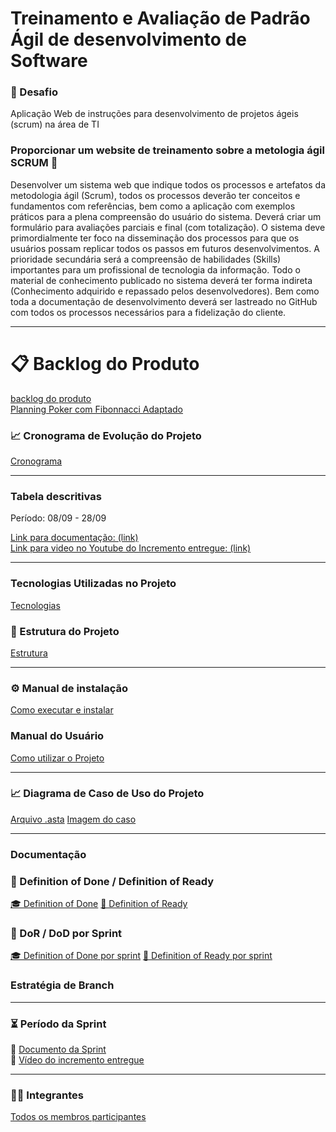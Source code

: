 <h1>Treinamento e Avaliação de Padrão Ágil de desenvolvimento de Software </h1>

<h3 align="left">🎯 Desafio</h3>
<p> Aplicação Web de instruções para desenvolvimento de projetos ágeis (scrum) na área de TI</p>

<h3 align="left">
Proporcionar um website de treinamento sobre a metologia ágil SCRUM 🤯
</h3>
<p>Desenvolver um sistema web que indique todos os processos e artefatos da metodologia ágil 
(Scrum), todos os processos deverão ter conceitos e fundamentos com referências, bem como a 
aplicação com exemplos práticos para a plena compreensão do usuário do sistema. Deverá criar um 
formulário para avaliações parciais e final (com totalização). O sistema deve primordialmente ter 
foco na disseminação dos processos para que os usuários possam replicar todos os passos em 
futuros desenvolvimentos. A prioridade secundária será a compreensão de habilidades (Skills) 
importantes para um profissional de tecnologia da informação. Todo o material de conhecimento 
publicado no sistema deverá ter forma indireta (Conhecimento adquirido e repassado pelos 
desenvolvedores). Bem como toda a documentação de desenvolvimento deverá ser lastreado no 
GitHub com todos os processos necessários para a fidelização do cliente. </p>

---
<h1>📋 Backlog do Produto</h1>
    <a href="./Logs/product_backlog.md">backlog do produto</a>
    <br>
    <a href="./Logs/fibonacci.md">Planning Poker com Fibonnacci Adaptado</a>

<h3 align="left">📈 Cronograma de Evolução do Projeto</h3>
    <a href="./Logs/Sprints.xlsx">Cronograma</a>

---

<h3> Tabela descritivas</h3>
    <p>Período: 08/09 - 28/09 </p>
    <a href="#">Link para documentação: (link)</a>
    <br>
    <a href="#">Link para video no Youtube do Incremento entregue: (link)</a>

---

<h3>Tecnologias Utilizadas no Projeto</h3>
<a href="./Logs/technologies.md">Tecnologias</a>

<!-- Eu nao entendi oq vem aqui na estrutura do projeto -->
<h3 align="left">📂 Estrutura do Projeto</h3>
<a href="./Logs/folder_structure.md">Estrutura</a>

---

<h3 align="left">⚙️ Manual de instalação</h3>
<a href="./Logs/installation_manual.md">Como executar e instalar</a>

<h3 align="left"> Manual do Usuário</h3>
<a href="./Logs/user_manual.md">Como utilizar o Projeto</a>

---
<h3 align="left">📈 Diagrama de Caso de Uso do Projeto</h3>
<a href="/Logs/usercase/UseCase.asta">Arquivo .asta</a>
<a href="/Logs/usercase/usercase.md">Imagem do caso</a>

---

<h3>Documentação</h3>

<h3 align="left">📖 Definition of Done / Definition of Ready</h3>
<a href="./Logs/doc_DOD.md">🎓 Definition of Done</a>
<a href="./Logs/doc_DOR.md">🏃 Definition of Ready</a>

<h3 align="left">📖 DoR / DoD por Sprint</h3>
<a href="./Logs/doc_DOD_sprint.md">🎓 Definition of Done por sprint</a>
<a href="./Logs/doc_DOR_sprint.md">🏃 Definition of Ready por sprint</a>
<h3>Estratégia de Branch </h3>

---

<h3 align="left">⏳ Período da Sprint</h3>

<p align="left">
📄 <a href="LINK DO DOCUMENTO" target="_blank">Documento da Sprint</a><br>
🎥 <a href="LINK DO YOUTUBE" target="_blank">Vídeo do incremento entregue</a>
</p>

---

<h3 align="left">👩‍💻 Integrantes</h3>
<a href="./Logs/members.md">Todos os membros participantes</a>
<!-- Deixe os integrantes a cima dessa linha -->
</table>
